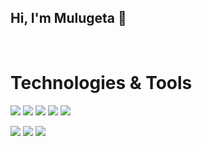 ## Hi, I'm Mulugeta  👋

<!--
**mulugetaf/mulugetaf** is a ✨ _special_ ✨ repository because its `README.md` (this file) appears on your GitHub profile.

Here are some ideas to get you started:

- 🔭 I’m currently working on ...
- 🌱 I’m currently learning ...
- 👯 I’m looking to collaborate on ...
- 🤔 I’m looking for help with ...
- 💬 Ask me about ...
- 📫 How to reach me: ...
- 😄 Pronouns: ...
- ⚡ Fun fact: ...
-->


<!-- [<img align = "left" alt="Mulugeta|LinkedIn" width="22px" src="./svgs/linkedin.svg" class="filter-yellow /">][linkedin]

[<img align = "left" alt="Muluget|Gmail" width="22px" src="./svgs/gmail.svg" class="filter-yellow /">][gmail] -->

<br>

##

# Technologies & Tools
![](https://img.shields.io/badge/OS-Linux-informational?style=flat&logo=linux&logoColor=white&color=2bbc8a)
![](https://img.shields.io/badge/Editor-IntelliJ_IDEA-informational?style=flat&logo=intellij-idea&logoColor=white&color=2bbc8a)
![](https://img.shields.io/badge/Editor-Eclipse_IDE-informational?style=flat&logo=EclipseIDE&logoColor=white&color=2bbc8a)
![](https://img.shields.io/badge/Editor-vs_code-informational?style=flat&logo=VisualStudioCode&logoColor=white&color=2bbc8a&)
![](https://img.shields.io/badge/Code-C-informational?style=flat&logo=C&logoColor=white&color=2bbc8a)

![](https://img.shields.io/badge/Code-Java-informational?style=flat&logo=Java&logoColor=white&color=2bbc8a)
![](https://img.shields.io/badge/Code-Python-informational?style=flat&logo=python&logoColor=white&color=2bbc8a)
![](https://img.shields.io/badge/Code-C++-informational?style=flat&logo=cplusplus&logoColor=white&color=2bbc8a)

<!-- ![Mulugeta's GitHub stats](https://github-readme-stats.vercel.app/api/top-langs/?username=mulugetaf&theme=dark&show_icons=true&hide_border=true&layout=compact&theme=buefy) -->


[linkedin]: https://www.linkedin.com/in/mulugetafanta/
[gmail]: mailto:Mulukas@gmail.com
